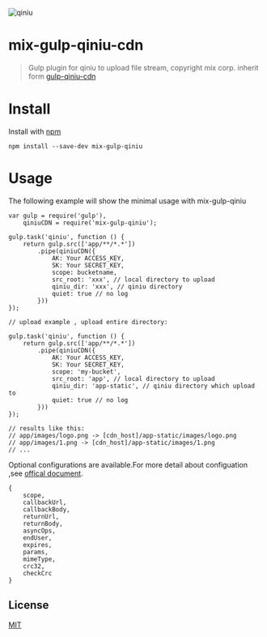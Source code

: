 ![qiniu](http://assets.qiniu.com/qiniu-409x220.png)
# mix-gulp-qiniu-cdn

> Gulp plugin for qiniu to upload file stream, copyright mix corp.
inherit form [gulp-qiniu-cdn](https://www.npmjs.com/package/gulp-qiniu-cdn)

# Install

Install with [npm](https://npmjs.org/)

```
npm install --save-dev mix-gulp-qiniu
```

# Usage

The following example will show the minimal usage with mix-gulp-qiniu

```
var gulp = require('gulp'),
    qiniuCDN = require('mix-gulp-qiniu');

gulp.task('qiniu', function () {
    return gulp.src(['app/**/*.*'])
        .pipe(qiniuCDN({
            AK: Your ACCESS_KEY,
            SK: Your SECRET_KEY,
            scope: bucketname,
            src_root: 'xxx', // local directory to upload
            qiniu_dir: 'xxx', // qiniu directory
            quiet: true // no log
        }))
});

// upload example , upload entire directory:

gulp.task('qiniu', function () {
    return gulp.src(['app/**/*.*'])
        .pipe(qiniuCDN({
            AK: Your ACCESS_KEY,
            SK: Your SECRET_KEY,
            scope: 'my-bucket',
            src_root: 'app', // local directory to upload
            qiniu_dir: 'app-static', // qiniu directory which upload to
            quiet: true // no log
        }))
});

// results like this:
// app/images/logo.png -> [cdn_host]/app-static/images/logo.png
// app/images/1.png -> [cdn_host]/app-static/images/1.png
// ...

```

Optional configurations are available.For more detail about configuation ,see [offical document](http://developer.qiniu.com/docs/v6/sdk/nodejs-sdk.html).

```
{
    scope,
    callbackUrl,
    callbackBody,
    returnUrl,
    returnBody,
    asyncOps,
    endUser,
    expires,
    params,
    mimeType,
    crc32,
    checkCrc
}
```

## License
<a href="http://nate.mit-license.org">MIT</a>
